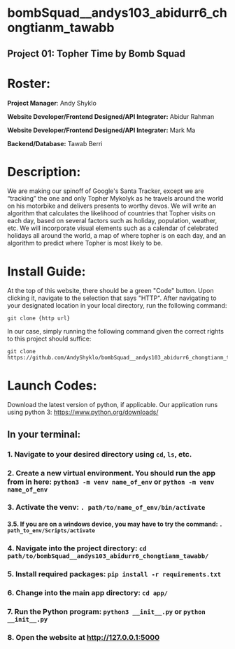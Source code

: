 # bombSquad__andys103_abidurr6_chongtianm_tawabb

## Project 01: Topher Time by Bomb Squad

# Roster:
**Project Manager**: Andy Shyklo

**Website Developer/Frontend Designed/API Integrater:** Abidur Rahman

**Website Developer/Frontend Designed/API Integrater:** Mark Ma

**Backend/Database:** Tawab Berri


# Description:

  We are making our spinoff of Google's Santa Tracker, except we are “tracking” the one and only Topher Mykolyk as he travels around the world on his motorbike and delivers presents to worthy devos. We will write an algorithm that calculates the likelihood of countries that Topher visits on each day, based on several factors such as holiday, population, weather, etc. We will incorporate visual elements such as a calendar of celebrated holidays all around the world, a map of where topher is on each day, and an algorithm to predict where Topher is most likely to be.


# Install Guide:
  At the top of this website, there should be a green "Code" button. Upon clicking it, navigate to the selection that says "HTTP". After navigating to your designated location in your local directory, run the following command:

```
git clone {http url}
```

In our case, simply running the following command given the correct rights to this project should suffice:

```
git clone https://github.com/AndyShyklo/bombSquad__andys103_abidurr6_chongtianm_tawabb.git
```

# Launch Codes:
  Download the latest version of python, if applicable. Our application runs using python 3: https://www.python.org/downloads/

## In your terminal:
### 1. Navigate to your desired directory using `cd`, `ls`, etc.

### 2. Create a new virtual environment. You should run the app from in here: `python3 -m venv name_of_env` or `python -m venv name_of_env`

### 3. Activate the venv: `. path/to/name_of_env/bin/activate`
#### 3.5. If you are on a windows device, you may have to try the command: `. path_to_env/Scripts/activate`

### 4. Navigate into the project directory: `cd path/to/bombSquad__andys103_abidurr6_chongtianm_tawabb/`

### 5. Install required packages: `pip install -r requirements.txt`

### 6. Change into the main app directory: `cd app/`

### 7. Run the Python program: `python3 __init__.py` or `python __init__.py`

### 8. Open the website at http://127.0.0.1:5000

